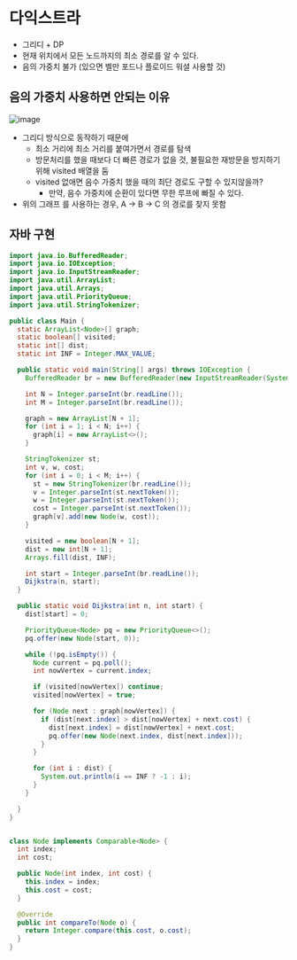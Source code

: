 다익스트라
=
- 그리디 + DP
- 현재 위치에서 모든 노드까지의 최소 경로를 알 수 있다. 
- 음의 가중치 불가 (있으면 벨만 포드나 플로이드 워셜 사용할 것)
## 음의 가중치 사용하면 안되는 이유
![image](https://github.com/user-attachments/assets/a9e5dd81-6cda-4ca3-91bc-fdb0fdc72ec6)
- 그리디 방식으로 동작하기 때문에
  - 최소 거리에 최소 거리를 붙여가면서 경로를 탐색
  - 방문처리를 했을 때보다 더 빠른 경로가 없을 것, 불필요한 재방문을 방지하기 위해 visited 배열을 둠
  - visited 없애면 음수 가중치 했을 때의 최단 경로도 구할 수 있지않을까? 
    - 만약, 음수 가중치에 순환이 있다면 무한 루프에 빠질 수 있다. 
- 위의 그래프 를 사용하는 경우, A &rarr; B &rarr; C 의 경로를 찾지 못함

## 자바 구현

```java
import java.io.BufferedReader;
import java.io.IOException;
import java.io.InputStreamReader;
import java.util.ArrayList;
import java.util.Arrays;
import java.util.PriorityQueue;
import java.util.StringTokenizer;

public class Main {
  static ArrayList<Node>[] graph;
  static boolean[] visited;
  static int[] dist;
  static int INF = Integer.MAX_VALUE;

  public static void main(String[] args) throws IOException {
    BufferedReader br = new BufferedReader(new InputStreamReader(System.in));

    int N = Integer.parseInt(br.readLine());
    int M = Integer.parseInt(br.readLine());

    graph = new ArrayList[N + 1];
    for (int i = 1; i < N; i++) {
      graph[i] = new ArrayList<>();
    }

    StringTokenizer st;
    int v, w, cost;
    for (int i = 0; i < M; i++) {
      st = new StringTokenizer(br.readLine());
      v = Integer.parseInt(st.nextToken());
      w = Integer.parseInt(st.nextToken());
      cost = Integer.parseInt(st.nextToken());
      graph[v].add(new Node(w, cost));
    }

    visited = new boolean[N + 1];
    dist = new int[N + 1];
    Arrays.fill(dist, INF);

    int start = Integer.parseInt(br.readLine());
    Dijkstra(n, start);
  }

  public static void Dijkstra(int n, int start) {
    dist[start] = 0;

    PriorityQueue<Node> pq = new PriorityQueue<>();
    pq.offer(new Node(start, 0));

    while (!pq.isEmpty()) {
      Node current = pq.poll();
      int nowVertex = current.index;

      if (visited[nowVertex]) continue;
      visited[nowVertex] = true;

      for (Node next : graph[nowVertex]) {
        if (dist[next.index] > dist[nowVertex] + next.cost) {
          dist[next.index] = dist[nowVertex] + next.cost;
          pq.offer(new Node(next.index, dist[next.index]));
        }
      }

      for (int i : dist) {
        System.out.println(i == INF ? -1 : i);
      }
    }

  }
}


class Node implements Comparable<Node> {
  int index;
  int cost;

  public Node(int index, int cost) {
    this.index = index;
    this.cost = cost;
  }

  @Override
  public int compareTo(Node o) {
    return Integer.compare(this.cost, o.cost);
  }
}
```
